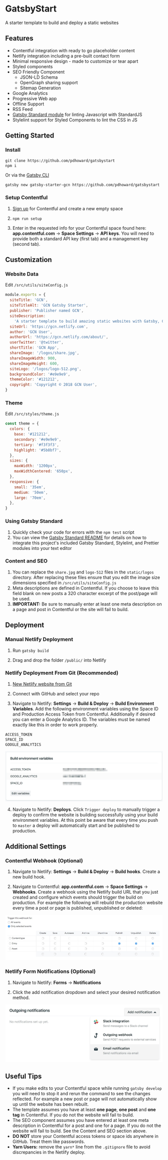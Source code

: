 # GatsbyStart

A starter template to build and deploy a static websites 
## Features

- Contentful integration with ready to go placeholder content
- Netlify integration including a pre-built contact form
- Minimal responsive design - made to customize or tear apart
- Styled components
- SEO Friendly Component
  - JSON-LD Schema
  - OpenGraph sharing support
  - Sitemap Generation
- Google Analytics
- Progressive Web app
- Offline Support
- RSS Feed
- [Gatsby Standard module](https://www.npmjs.com/package/eslint-config-gatsby-standard) for linting Javascript with StandardJS
- Stylelint support for Styled Components to lint the CSS in JS

## Getting Started

### Install

```
git clone https://github.com/pdhoward/gatsbystart
npm i
```

Or via the [Gatsby CLI](https://www.npmjs.com/package/gatsby-cli)

```
gatsby new gatsby-starter-gcn https://github.com/pdhoward/gatsbystart
```

### Setup Contentful

1.  [Sign up](https://www.contentful.com/sign-up/) for Contentful and create a new empty space

2.  `npm run setup`

3.  Enter in the requested info for your Contentful space found here: **app.contentful.com** → **Space Settings** → **API keys**. You will need to provide both a standard API key (first tab) and a management key (second tab).

## Customization

### Website Data

Edit `/src/utils/siteConfig.js`

```js
module.exports = {
  siteTitle: 'GCN',
  siteTitleAlt: 'GCN Gatsby Starter',
  publisher: 'Publisher named GCN',
  siteDescription:
    'A starter template to build amazing static websites with Gatsby, Contentful and Netlify',
  siteUrl: 'https://gcn.netlify.com',
  author: 'GCN User',
  authorUrl: 'https://gcn.netlify.com/about/',
  userTwitter: '@twitter',
  shortTitle: 'GCN App',
  shareImage: '/logos/share.jpg',
  shareImageWidth: 900,
  shareImageHeight: 600,
  siteLogo: '/logos/logo-512.png',
  backgroundColor: '#e9e9e9',
  themeColor: '#121212',
  copyright: 'Copyright © 2018 GCN User',
}
```

### Theme

Edit `/src/styles/theme.js`

```js
const theme = {
  colors: {
    base: '#121212',
    secondary: '#e9e9e9',
    tertiary: '#f3f3f3',
    highlight: '#5b8bf7',
  },
  sizes: {
    maxWidth: '1200px',
    maxWidthCentered: '650px',
  },
  responsive: {
    small: '35em',
    medium: '50em',
    large: '70em',
  },
}
```

### Using Gatsby Standard

1.  Quickly check your code for errors with the `npm test` script
2.  You can view the [Gatsby Standard README](https://github.com/brandonkal/eslint-config-gatsby-standard) for details on how to integrate this project's included Gatsby Standard, Stylelint, and Prettier modules into your text editor

### Content and SEO

1.  You can replace the `share.jpg` and `logo-512` files in the `static/logos` directory. After replacing these files ensure that you edit the image size dimensions specified in `/src/utils/siteConfig.js`
2.  Meta descriptions are defined in Contentful. If you choose to leave this field blank on new posts a 320 character excerpt of the post/page will be used.
3.  **IMPORTANT:** Be sure to manually enter at least one meta description on a page and post in Contentful or the site will fail to build.

## Deployment

### Manual Netlify Deployment

1.  Run `gatsby build`

2.  Drag and drop the folder `/public/` into Netlify

### Netlify Deployment From Git (Recommended)

1.  [New Netlify website from Git](https://app.netlify.com/start)

2.  Connect with GitHub and select your repo

3.  Navigate to Netlify: **Settings** → **Build & Deploy** → **Build Environment Variables**. Add the following environment variables using the Space ID and Production Access Token from Contentful. Additionally if desired you can enter a Google Analytics ID. The variables must be named exactly like this in order to work properly.

```
ACCESS_TOKEN
SPACE_ID
GOOGLE_ANALYTICS
```

![](screenshots/netlify-build-environment-variables.jpg)

4.  Navigate to Netlify: **Deploys**. Click `Trigger deploy` to manually trigger a deploy to confirm the website is building successfully using your build environment variables. At this point be aware that every time you push to `master` a deploy will automatically start and be published to production.

## Additional Settings

### Contentful Webhook (Optional)

1.  Navigate to Netlify:
    **Settings** → **Build & Deploy** → **Build hooks**.
    Create a new build hook.

2.  Navigate to Contentful:
    **app.contentful.com** → **Space Settings** → **Webhooks**. Create a webhook using the Netlify build URL that you just created
    and configure which events should trigger the build on production. For example the following will rebuild the production website every time a post or page is published, unpublished or deleted:

![](screenshots/contentful-webhook-selected-events.jpg)

### Netlify Form Notifications (Optional)

1.  Navigate to Netlify:
    **Forms** → **Notifications**

2.  Click the add notification dropdown and select your desired notification method.

![](screenshots/netlify-form-notifcations.jpg)

## Useful Tips

- If you make edits to your Contentful space while running `gatsby develop` you will need to stop it and rerun the command to see the changes reflected. For example a new post or page will not automatically show up until the website has been rebuilt.
- The template assumes you have at least **one page**, **one post** and **one tag** in Contentful. If you do not the website will fail to build.
- The SEO component assumes you have entered at least one meta description in Contentful for a post and one for a page. If you do not the website will fail to build. See the Content and SEO section above.
- **DO NOT** store your Contentful access tokens or space ids anywhere in GitHub. Treat them like passwords.
- **Yarn Users:** remove the `yarn*` line from the `.gitignore` file to avoid discrepancies in the Netlify deploy.
